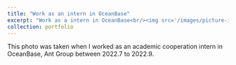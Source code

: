 ```yaml
---
title: "Work as an intern in OceanBase"
excerpt: "Work as a intern in OceanBase<br/><img src='/images/picture-in-oceanbase.jpg'>"
collection: portfolio
---
```


This photo was taken when I worked as an academic cooperation intern in OceanBase, Ant Group between 2022.7 to 2022.9. 
